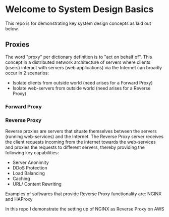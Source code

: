 # Welcome to System Design Basics
This repo is for demonstrating key system design concepts as laid out below.

## Proxies

The word "proxy" per dictionary definition is to "act on behalf of". This concept in a distributed network architecture of servers where clients (users) interact with servers (web applications) via the Internet can broadly occur in 2 scenarios:

* Isolate clients from outside world (need arises for a Forward Proxy)
* Isolate web-servers from outside world (need arises for a Reverse Proxy)

### Forward Proxy

### Reverse Proxy

Reverse proxies are servers that situate themselves between the servers (running web-services) and the Internet. The Reverse Proxy server receives the client requests incoming from the internet towards the web-services and proxies the requests to different servers, thereby providing the following key capabilities:

  * Server Anonimity
  * DDoS Protection
  * Load Balancing
  * Caching
  * URL/ Content Rewriting

Examples of softwares that provide Reverse Proxy functionality are: NGINX and HAProxy

In this repo I demonstrate the setting up of NGINX as Reverse Proxy on AWS
